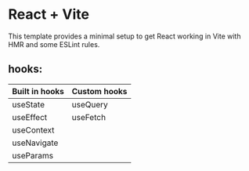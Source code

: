 # React + Vite

This template provides a minimal setup to get React working in Vite with HMR and some ESLint rules.


## hooks:

| Built in hooks     | Custom hooks                                                     |
| ------------------ | ---------------------------------------------------------------- |
| useState           | useQuery                                                       
| useEffect          | useFetch
| useContext  
| useNavigate
| useParams

